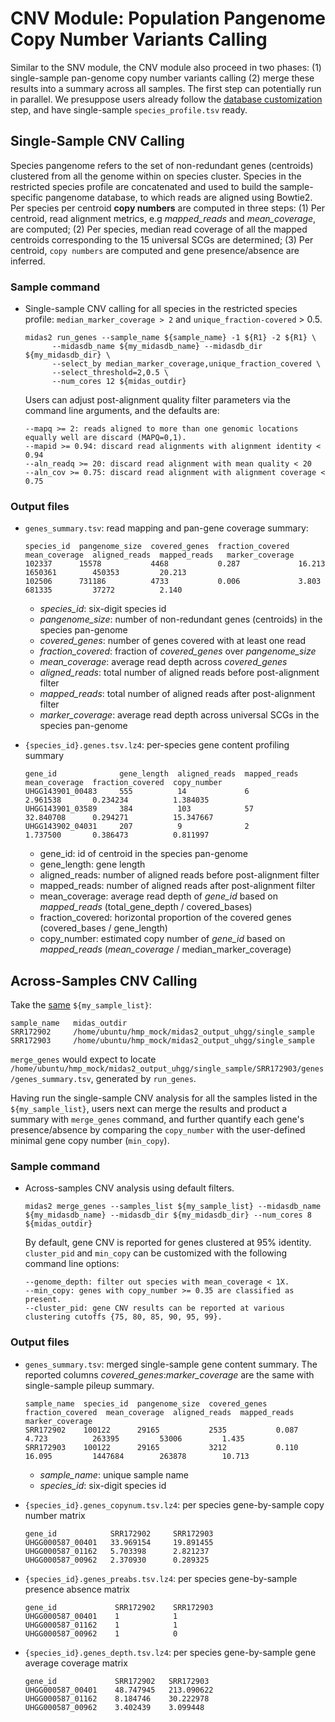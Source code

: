 # CNV Module: Population Pangenome Copy Number Variants Calling

Similar to the SNV module, the CNV module also proceed in two phases: (1) single-sample pan-genome copy number variants calling (2) merge these results into a summary across all samples. The first step can potentially run in parallel. We presuppose users already follow the [database customization](https://github.com/czbiohub/MIDAS2.0/wiki/Data-customization) step, and have single-sample `species_profile.tsv` ready.

## Single-Sample CNV Calling

Species pangenome refers to the set of non-redundant genes (centroids) clustered from all the genome within on species cluster. Species in the restricted species profile are concatenated and used to build the sample-specific pangenome database, to which reads are aligned using Bowtie2. Per species per centroid **copy numbers** are computed in three steps: (1) Per centroid, read alignment metrics, e.g _mapped_reads_ and _mean_coverage_, are computed; (2) Per species, median read coverage of all the mapped centroids corresponding to the 15 universal SCGs are determined; (3) Per centroid, `copy numbers` are computed and gene presence/absence are inferred.

### Sample command

- Single-sample CNV calling for all species in the restricted species profile: `median_marker_coverage > 2` and `unique_fraction-covered` > 0.5. 
   ```
   midas2 run_genes --sample_name ${sample_name} -1 ${R1} -2 ${R1} \
         --midasdb_name ${my_midasdb_name} --midasdb_dir ${my_midasdb_dir} \
         --select_by median_marker_coverage,unique_fraction_covered \
         --select_threshold=2,0.5 \
         --num_cores 12 ${midas_outdir}     
   ```

   Users can adjust post-alignment quality filter parameters via the command line arguments, and the defaults are:

   ```
   --mapq >= 2: reads aligned to more than one genomic locations equally well are discard (MAPQ=0,1).
   --mapid >= 0.94: discard read alignments with alignment identity < 0.94
   --aln_readq >= 20: discard read alignment with mean quality < 20
   --aln_cov >= 0.75: discard read alignment with alignment coverage < 0.75
   ```

### Output files

- `genes_summary.tsv`: read mapping and pan-gene coverage summary: 

   ```
   species_id  pangenome_size  covered_genes  fraction_covered  mean_coverage  aligned_reads  mapped_reads   marker_coverage
   102337      15578           4468           0.287             16.213         1650361        450353         20.213
   102506      731186          4733           0.006             3.803          681335         37272          2.140
   ```
   - _species_id_: six-digit species id
   - _pangenome_size_: number of non-redundant genes (centroids) in the species pan-genome
   - _covered_genes_: number of genes covered with at least one read
   - _fraction_covered_: fraction of _covered_genes_ over _pangenome_size_
   - _mean_coverage_: average read depth across _covered_genes_
   - _aligned_reads_: total number of aligned reads before post-alignment filter
   - _mapped_reads_: total number of aligned reads after post-alignment filter
   - _marker_coverage_: average read depth across universal SCGs in the species pan-genome

- `{species_id}.genes.tsv.lz4`: per-species gene content profiling summary 

   ```
   gene_id              gene_length  aligned_reads  mapped_reads  mean_coverage  fraction_covered  copy_number
   UHGG143901_00483     555          14             6             2.961538       0.234234          1.384035
   UHGG143901_03589     384          103            57            32.840708      0.294271          15.347667
   UHGG143902_04031     207          9              2             1.737500       0.386473          0.811997
   ```
   - gene_id: id of centroid in the species pan-genome
   - gene_length: gene length
   - aligned_reads: number of aligned reads before post-alignment filter
   - mapped_reads: number of aligned reads after post-alignment filter
   - mean_coverage: average read depth of _gene_id_ based on _mapped_reads_ (total_gene_depth / covered_bases)
   - fraction_covered: horizontal proportion of the covered genes (covered_bases / gene_length)
   - copy_number: estimated copy number of _gene_id_ based on _mapped_reads_ (_mean_coverage_ / median_marker_coverage)


## Across-Samples CNV Calling

Take the [same](https://github.com/czbiohub/MIDAS2.0/wiki/Common-Command-Line-Arguments#across-samples-analysis) `${my_sample_list}`:

   ```
   sample_name   midas_outdir
   SRR172902     /home/ubuntu/hmp_mock/midas2_output_uhgg/single_sample
   SRR172903     /home/ubuntu/hmp_mock/midas2_output_uhgg/single_sample
   ```

`merge_genes` would expect to locate `/home/ubuntu/hmp_mock/midas2_output_uhgg/single_sample/SRR172903/genes/genes_summary.tsv`, generated by `run_genes`.


Having run the single-sample CNV analysis for all the samples listed in the `${my_sample_list}`, users next can merge the results and product a summary with `merge_genes` command, and further quantify each gene's presence/absence by comparing the `copy_number` with the user-defined minimal gene copy number (`min_copy`).


### Sample command

- Across-samples CNV analysis using default filters.

   ```
   midas2 merge_genes --samples_list ${my_sample_list} --midasdb_name ${my_midasdb_name} --midasdb_dir ${my_midasdb_dir} --num_cores 8 ${midas_outdir}
   ```

   By default, gene CNV is reported for genes clustered at 95% identity. `cluster_pid` and `min_copy` can be customized with the following command line options:
  ```
  --genome_depth: filter out species with mean_coverage < 1X. 
  --min_copy: genes with copy_number >= 0.35 are classified as present.
  --cluster_pid: gene CNV results can be reported at various clustering cutoffs {75, 80, 85, 90, 95, 99}.
  ```

### Output files

- `genes_summary.tsv`: merged single-sample gene content summary. The reported columns _covered_genes_:_marker_coverage_ are the same with single-sample pileup summary.

   ```
   sample_name  species_id  pangenome_size  covered_genes  fraction_covered  mean_coverage  aligned_reads  mapped_reads  marker_coverage
   SRR172902    100122      29165           2535           0.087             4.723          263395         53006         1.435
   SRR172903    100122      29165           3212           0.110             16.095         1447684        263878        10.713
   ```
   - _sample_name_: unique sample name
   - _species_id_: six-digit species id

- `{species_id}.genes_copynum.tsv.lz4`: per species gene-by-sample copy number matrix

  ```
  gene_id            SRR172902     SRR172903
  UHGG000587_00401   33.969154     19.891455
  UHGG000587_01162   5.703398      2.821237
  UHGG000587_00962   2.370930      0.289325
  ```

- `{species_id}.genes_preabs.tsv.lz4`: per species gene-by-sample presence absence matrix 
 
  ```
  gene_id             SRR172902    SRR172903
  UHGG000587_00401    1            1
  UHGG000587_01162    1            1
  UHGG000587_00962    1            0 
  ```

- `{species_id}.genes_depth.tsv.lz4`: per species gene-by-sample gene average coverage matrix 

  ```
  gene_id             SRR172902   SRR172903
  UHGG000587_00401    48.747945   213.090622
  UHGG000587_01162    8.184746    30.222978
  UHGG000587_00962    3.402439    3.099448
  ```
